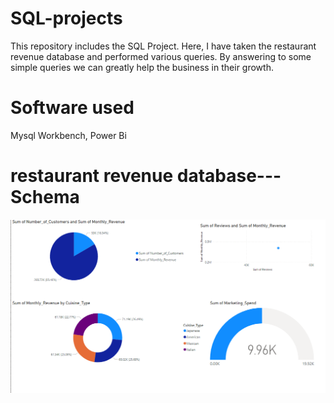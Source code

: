 # SQL-projects
This repository includes the SQL Project. Here, I have taken the restaurant revenue database and performed various queries. By answering to some simple queries we can greatly help the business in their growth.
# Software used
Mysql Workbench, Power Bi
# restaurant revenue database--- Schema 
![Analysis and visual representation.png](https://github.com/Rahul-Soral/SQL-projects/blob/main/Analysis%20and%20visual%20representation.png?raw=true)
